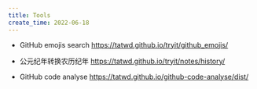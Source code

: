 ```yaml
---
title: Tools
create_time: 2022-06-18
---
```


- GitHub emojis search
  https://tatwd.github.io/tryit/github_emojis/

- 公元纪年转换农历纪年
  https://tatwd.github.io/tryit/notes/history/

- GitHub code analyse
  https://tatwd.github.io/github-code-analyse/dist/

